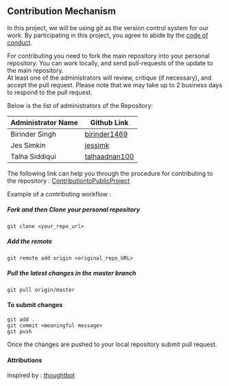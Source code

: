 ## Contribution Mechanism

In this project, we will be using git as the version control system for our work. By participating in this project, you agree to abide by the [code of conduct](CODE_OF_CONDUCT.md).<br>

 For contributing you need to fork the main repository into your personal repository. You can work locally, and send pull-requests of the update to the main repository.
 <br> At least one of the administrators will review, critique (if necessary), and accept the pull request. Please note that we may take up to 2 business days to respond to the pull request.  

Below is the list of administrators of the Repository:

| Administrator Name                  | Github Link             |
| --------------------- |-----------------------|
| Birinder Singh | [birinder1469](https://github.com/Birinder1469) |
| Jes Simkin | [jessimk](https://github.com/jessimk) |
| Talha Siddiqui | [talhaadnan100](https://github.com/talhaadnan100) |

The following link can help you through the procedure for contributing to the repository : [ContributiontoPublicProject](https://egghead.io/series/how-to-contribute-to-an-open-source-project-on-github)

Example of a contributing workflow :

##### Fork and then Clone your personal repository

`git clone <your_repo_url>`

##### Add the remote

`git remote add origin <original_repo_URL>`

##### Pull the latest changes in the master branch
`git pull origin/master`


#### To submit changes

`git add .` <br>
`git commit <meaningful message>`<br>
`git push`<br>

Once the changes are pushed to your local repository  submit pull request. 

#### Attributions
Inspired by : [thoughtbot](https://github.com/thoughtbot/factory_bot_rails/blob/master/CONTRIBUTING.md)
